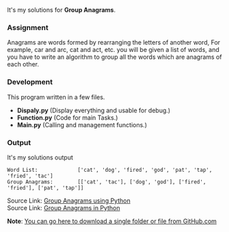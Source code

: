 It's my solutions for **Group Anagrams**.

### Assignment
Anagrams are words formed by rearranging the letters of another word, For example, car and arc, cat and act, etc.
you will be given a list of words, and you have to write an algorithm to group all the words which are anagrams of each other.

### Development
This program written in a few files.
- **Dispaly.py** (Display everything and usable for debug.)
- **Function.py** (Code for main Tasks.)
- **Main.py** (Calling  and  management functions.) 

### Output
It's my solutions output
```
Word List:             ['cat', 'dog', 'fired', 'god', 'pat', 'tap', 'fried', 'tac']
Group Anagrams:        [['cat', 'tac'], ['dog', 'god'], ['fired', 'fried'], ['pat', 'tap']]
```

Source Link:  [Group Anagrams using Python](https://thecleverprogrammer.com/2022/05/26/group-anagrams-using-python/)  
Source Link:  [Group Anagrams in Python](https://www.tutorialspoint.com/group-anagrams-in-python#)

**Note**: [You can go here to download a single folder or file from GitHub.com](https://minhaskamal.github.io/DownGit/#/home)
